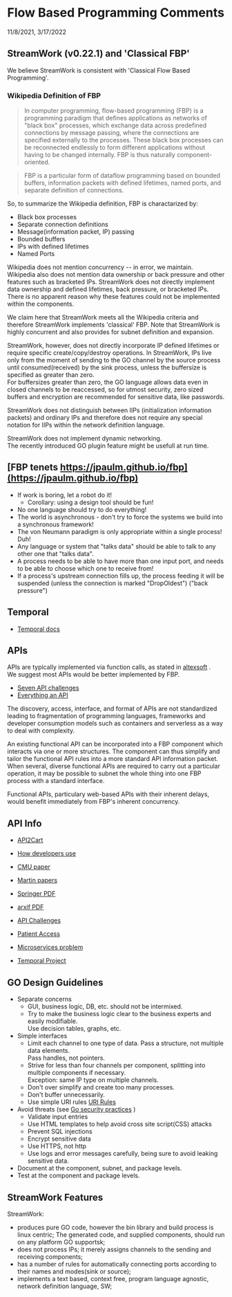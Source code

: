 # Flow Based Programming Comments             
11/8/2021, 3/17/2022

##  StreamWork (v0.22.1) and 'Classical FBP'

We believe StreamWork is consistent with 'Classical Flow Based Programming'. 

### Wikipedia Definition of FBP

>In computer programming, flow-based programming (FBP) is a programming paradigm that defines applications as networks of "black box" processes, which exchange data across predefined connections by message passing, where the connections are specified externally to the processes. These black box processes can be reconnected endlessly to form different applications without having to be changed internally. FBP is thus naturally component-oriented.

>FBP is a particular form of dataflow programming based on bounded buffers, information packets with defined lifetimes, named ports, and separate definition of connections.

So, to summarize the Wikipedia definition, FBP is charactarized by:

   * Black box processes
   * Separate connection definitions
   * Message(information packet, IP) passing
   * Bounded buffers
   * IPs with defined lifetimes
   * Named Ports

Wikipedia does not mention concurrency -- in error, we maintain.  
Wikipedia also does not mention data ownership or back pressure and other features 
such as bracketed IPs.  StreamWork does not directly implement data ownership and defined
lifetimes, back pressure, or bracketed IPs.  There is no apparent reason why these features could not 
be implemented within the components.   

We claim here that StreamWork meets all the Wikipedia criteria and therefore 
StreamWork implements 'classical' FBP.  Note that StreamWork is highly concurrent and also 
provides for subnet definition and expansion. 

StreamWork, however, does not directly incorporate IP defined lifetimes or require specific create/copy/destroy
operations.  In StreamWork, IPs live only from the moment of sending to the GO channel by the source
process until consumed(received) by the sink process, unless the buffersize
is specified as greater than zero.  
For buffersizes greater than zero, the GO language allows data even in closed channels to be reaccessed, so 
for utmost security, zero sized buffers and encryption are recommended for sensitive data, like passwords.

StreamWork does not distinguish between IIPs (initialization information packets) and ordinary IPs and therefore does not require any special notation for IIPs within the network definition language. 

StreamWork does not implement dynamic networking.   
The recently introduced GO plugin feature might be usefull at run time. 

## [FBP tenets https://jpaulm.github.io/fbp](https://jpaulm.github.io/fbp)

 * If work is boring, let a robot do it!
 	* Corollary: using a design tool should be fun!
 * No one language should try to do everything!
 * The world is asynchronous - don't try to force the systems we build into a synchronous framework!
 * The von Neumann paradigm is only appropriate within a single process! Duh!
 * Any language or system that "talks data" should be able to talk to any other one that "talks data".
 * A process needs to be able to have more than one input port, and needs to be able to choose which one to receive from!
 * If a process's upstream connection fills up, the process feeding it will be suspended (unless the connection is marked "DropOldest") ("back pressure")

## Temporal

  * [Temporal docs](https://docs.temporal.io/docs/go-run-your-first-app/)

## APIs

APIs are typically implemented via function calls, as stated in 
[altexsoft](https://www.altexsoft.com/blog/engineering/what-is-api-definition-types-specifications-documentation/)
.  
We suggest most APIs would be better implemented by FBP.   


  * [Seven API challenges](https://www.mckinsey.com/business-functions/mckinsey-digital/our-insights/the-seven-make-or-break-api-challenges-cios-need-to-address#)
  * [Everything an API](https://thenewstack.io/the-exploding-endpoint-problem-why-everything-must-become-an-api/)

The discovery, access, interface, and format of APIs are not standardized leading to fragmentation of programming languages, frameworks and developer consumption models such as containers and serverless as a way to deal with complexity. 

An existing functional API can be incorporated into a FBP component which interacts via one or more structures.   The component can thus 
simplify and tailor the functional API rules into a more standard API information packet.  When several, diverse functional APIs are required to carry out a particular operation, it may be possible to subnet the whole thing into one FBP process with a standard interface.  

Functional APIs, particulary web-based APIs with their inherent delays, would benefit immediately from FBP's inherent concurrency.    

## API Info

  * [API2Cart](htps://api2cart.com/business/6-difficulties-api-integration-way-avoid/)
  * [How developers use](http://sigdoc.acm.org/cdq/how-developers-use-api-documentation-an-observation-study/)
  * [CMU paper](http://www.cs.cmu.edu/~cscaffid/old/papers/pr_20060601_api.pdf)
  * [Martin papers](https://www.cs.mcgill.ca/~martin/papers/software2009a.pdf)
  * [Springer PDF](https://link.springer.com/content/pdf/10.1007%2F978-3-642-34347-6_10.pdf)
  * [arxif PDF](https://arxiv.org/pdf/1705.06586.pdf)
  * [API Challenges](https://www.testingxperts.com/blog/Top-4-Challenges-of-API-Testing-and-How-to-Overcome-Them)
  * [Patient Access](https://www.healthit.gov/topic/patient-access-to-medical-records/learning-module-apis-and-health-data-sharing)

 * [Microservices problem](https://stackoverflow.blog/2020/11/23/the-macro-problem-with-microservices/)
 * [Temporal Project](https://github.com/temporalio/temporal)
	
## GO Design Guidelines

  * Separate concerns
   	* GUI, business logic, DB,  etc. should not be intermixed. 
   	* Try to make the business logic clear to the business experts and easily modifiable.  
   	  Use decision tables, graphs, etc.
  * Simple interfaces
  	* Limit each channel to one type of data.  Pass a structure, not multiple data elements.  
  	  Pass handles, not pointers.
  	* Strive for less than four channels per component, splitting into multiple components 
  	  if necessary.   
  	  Exception:  same IP type on multiple channels.     
  	* Don't over simplify and create too many processes.
  	* Don't buffer unnecessarily.   
 	* Use simple URI rules [URI Rules](https://dzone.com/articles/7-rules-for-rest-api-uri-design-1)
  * Avoid threats  (see [Go security practices](https://blog.sqreen.com/top-6-security-best-practices-for-go/) )
  	* Validate input entries
  	* Use HTML templates to help avoid cross site script(CSS) attacks
  	* Prevent SQL injections
  	* Encrypt sensitive data
  	* Use HTTPS, not http
  	* Use logs and error messages carefully, being sure to avoid leaking sensitive data.
  * Document at the component, subnet, and package levels.   
  * Test at the component and package levels. 

## StreamWork Features

StreamWork: 

  * produces pure GO code, however the bin library and build process is linux centric;
    The generated code, and supplied components, should run on any platform GO supportsk;
  * does not process IPs; it merely assigns channels to the sending and receiving components;
  * has a number of rules for automatically connecting ports according to their names and modes(sink or source);  
  * implements a text based, context free, program language agnostic, network definition language, SW;
  
    

